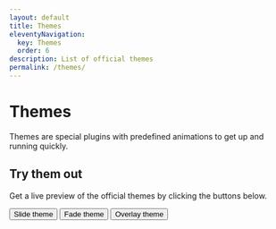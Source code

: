 ```yaml
---
layout: default
title: Themes
eleventyNavigation:
  key: Themes
  order: 6
description: List of official themes
permalink: /themes/
---
```


# Themes

Themes are special plugins with predefined animations to get up and running quickly.

## Try them out

Get a live preview of the official themes by clicking the buttons below.

<form class="theme-selector buttons" data-swup-form>
  <button class="button" type="submit" name="theme" value="SlideTheme">
    <span class="button_label">Slide theme</span>
  </button>
  <button class="button" type="submit" name="theme" value="FadeTheme">
    <span class="button_label">Fade theme</span>
  </button>
  <button class="button" type="submit" name="theme" value="OverlayTheme">
    <span class="button_label">Overlay theme</span>
  </button>
</form>
